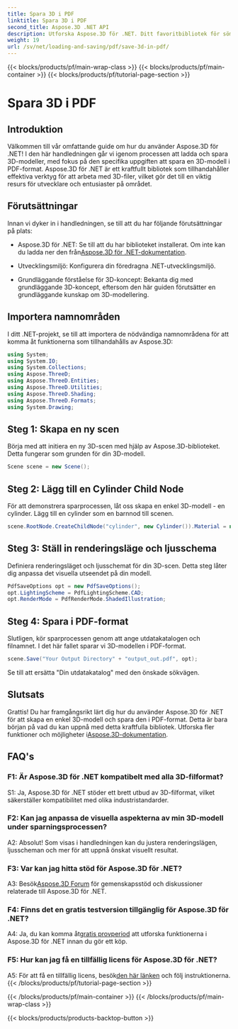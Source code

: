 ```yaml
---
title: Spara 3D i PDF
linktitle: Spara 3D i PDF
second_title: Aspose.3D .NET API
description: Utforska Aspose.3D för .NET. Ditt favoritbibliotek för sömlös 3D-modellering och rendering. Spara enkelt 3D-modeller i PDF.
weight: 19
url: /sv/net/loading-and-saving/pdf/save-3d-in-pdf/
---
```


{{< blocks/products/pf/main-wrap-class >}}
{{< blocks/products/pf/main-container >}}
{{< blocks/products/pf/tutorial-page-section >}}

# Spara 3D i PDF

## Introduktion

Välkommen till vår omfattande guide om hur du använder Aspose.3D för .NET! I den här handledningen går vi igenom processen att ladda och spara 3D-modeller, med fokus på den specifika uppgiften att spara en 3D-modell i PDF-format. Aspose.3D för .NET är ett kraftfullt bibliotek som tillhandahåller effektiva verktyg för att arbeta med 3D-filer, vilket gör det till en viktig resurs för utvecklare och entusiaster på området.

## Förutsättningar

Innan vi dyker in i handledningen, se till att du har följande förutsättningar på plats:

-  Aspose.3D för .NET: Se till att du har biblioteket installerat. Om inte kan du ladda ner den från[Aspose.3D för .NET-dokumentation](https://reference.aspose.com/3d/net/).

- Utvecklingsmiljö: Konfigurera din föredragna .NET-utvecklingsmiljö.

- Grundläggande förståelse för 3D-koncept: Bekanta dig med grundläggande 3D-koncept, eftersom den här guiden förutsätter en grundläggande kunskap om 3D-modellering.

## Importera namnområden

I ditt .NET-projekt, se till att importera de nödvändiga namnområdena för att komma åt funktionerna som tillhandahålls av Aspose.3D:

```csharp
using System;
using System.IO;
using System.Collections;
using Aspose.ThreeD;
using Aspose.ThreeD.Entities;
using Aspose.ThreeD.Utilities;
using Aspose.ThreeD.Shading;
using Aspose.ThreeD.Formats;
using System.Drawing;
```

## Steg 1: Skapa en ny scen

Börja med att initiera en ny 3D-scen med hjälp av Aspose.3D-biblioteket. Detta fungerar som grunden för din 3D-modell.

```csharp
Scene scene = new Scene();
```

## Steg 2: Lägg till en Cylinder Child Node

För att demonstrera sparprocessen, låt oss skapa en enkel 3D-modell - en cylinder. Lägg till en cylinder som en barnnod till scenen.

```csharp
scene.RootNode.CreateChildNode("cylinder", new Cylinder()).Material = new PhongMaterial() { DiffuseColor = new Vector3(Color.DarkCyan) };
```

## Steg 3: Ställ in renderingsläge och ljusschema

Definiera renderingsläget och ljusschemat för din 3D-scen. Detta steg låter dig anpassa det visuella utseendet på din modell.

```csharp
PdfSaveOptions opt = new PdfSaveOptions();
opt.LightingScheme = PdfLightingScheme.CAD;
opt.RenderMode = PdfRenderMode.ShadedIllustration;
```

## Steg 4: Spara i PDF-format

Slutligen, kör sparprocessen genom att ange utdatakatalogen och filnamnet. I det här fallet sparar vi 3D-modellen i PDF-format.

```csharp
scene.Save("Your Output Directory" + "output_out.pdf", opt);
```

Se till att ersätta "Din utdatakatalog" med den önskade sökvägen.

## Slutsats

 Grattis! Du har framgångsrikt lärt dig hur du använder Aspose.3D för .NET för att skapa en enkel 3D-modell och spara den i PDF-format. Detta är bara början på vad du kan uppnå med detta kraftfulla bibliotek. Utforska fler funktioner och möjligheter i[Aspose.3D-dokumentation](https://reference.aspose.com/3d/net/).

## FAQ's

### F1: Är Aspose.3D för .NET kompatibelt med alla 3D-filformat?

S1: Ja, Aspose.3D för .NET stöder ett brett utbud av 3D-filformat, vilket säkerställer kompatibilitet med olika industristandarder.

### F2: Kan jag anpassa de visuella aspekterna av min 3D-modell under sparningsprocessen?

A2: Absolut! Som visas i handledningen kan du justera renderingslägen, ljusscheman och mer för att uppnå önskat visuellt resultat.

### F3: Var kan jag hitta stöd för Aspose.3D för .NET?

 A3: Besök[Aspose.3D Forum](https://forum.aspose.com/c/3d/18) för gemenskapsstöd och diskussioner relaterade till Aspose.3D för .NET.

### F4: Finns det en gratis testversion tillgänglig för Aspose.3D för .NET?

 A4: Ja, du kan komma åt[gratis provperiod](https://releases.aspose.com/) att utforska funktionerna i Aspose.3D för .NET innan du gör ett köp.

### F5: Hur kan jag få en tillfällig licens för Aspose.3D för .NET?

 A5: För att få en tillfällig licens, besök[den här länken](https://purchase.aspose.com/temporary-license/) och följ instruktionerna.
{{< /blocks/products/pf/tutorial-page-section >}}

{{< /blocks/products/pf/main-container >}}
{{< /blocks/products/pf/main-wrap-class >}}

{{< blocks/products/products-backtop-button >}}
